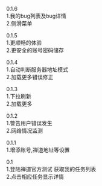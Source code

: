 0.1.6  
1.我的bug列表及bug详情  
2.侧滑菜单

0.1.5  
1.更顺畅的体验  
2.更安全的账号密码储存

0.1.4  
1.自动判断服务器地址模式  
2.加载更多错误修正

0.1.3  
1.下拉刷新  
2.加载更多

0.1.2  
1.警告用户错误发生  
2.网络情况监测

0.1.1  
1.增添账号,禅道地址等设置

0.1  
1.登陆禅道官方测试 获取我的任务列表  
2.点击相应任务显示详情

